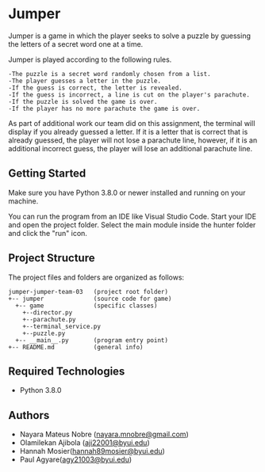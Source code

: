 # Jumper
Jumper is a game in which the player seeks to solve a puzzle by guessing the letters of a secret word one at a time. 

Jumper is played according to the following rules.

    -The puzzle is a secret word randomly chosen from a list.
    -The player guesses a letter in the puzzle.
    -If the guess is correct, the letter is revealed.
    -If the guess is incorrect, a line is cut on the player's parachute.
    -If the puzzle is solved the game is over.
    -If the player has no more parachute the game is over.

As part of additional work our team did on this assignment, the terminal will display if you already guessed a letter. If it is a letter that is correct that is already guessed, the player will not lose a parachute line, however, if it is an additional incorrect guess, the player will lose an additional parachute line.

## Getting Started
Make sure you have Python 3.8.0 or newer installed and running on your machine.

You can run the program from an IDE like Visual Studio Code. Start your IDE and open the project folder. Select the main module inside the hunter folder and click the "run" icon.

## Project Structure
The project files and folders are organized as follows:
```
jumper-jumper-team-03   (project root folder)
+-- jumper              (source code for game)
  +-- game              (specific classes)
    +--director.py
    +--parachute.py
    +--terminal_service.py
    +--puzzle.py
  +-- __main__.py       (program entry point)
+-- README.md           (general info)
```

## Required Technologies
* Python 3.8.0

## Authors
* Nayara Mateus Nobre (nayara.mnobre@gmail.com)
* Olamilekan Ajibola (aji22001@byui.edu)
* Hannah Mosier(hannah89mosier@byui.edu)
* Paul  Agyare(agy21003@byui.edu)
